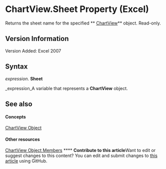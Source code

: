 
# ChartView.Sheet Property (Excel)

Returns the sheet name for the specified  ** [ChartView](2e59e8c1-f1cd-1589-ae36-22d6c5dccbf6.md)** object. Read-only.


## Version Information

Version Added: Excel 2007 


## Syntax

 _expression_. **Sheet**

 _expression_A variable that represents a  **ChartView** object.


## See also


#### Concepts


 [ChartView Object](2e59e8c1-f1cd-1589-ae36-22d6c5dccbf6.md)
#### Other resources


 [ChartView Object Members](d9758fe2-fc44-8f29-5c19-1068929164ed.md)
****   **Contribute to this article**Want to edit or suggest changes to this content? You can edit and submit changes to  [this article](https://github.com/jhershey00/VBA_Excel_Test/OpenXMLCon/articles/8565ae01-9464-7de3-9377-6b0ec14c323d.md) using GitHub.

